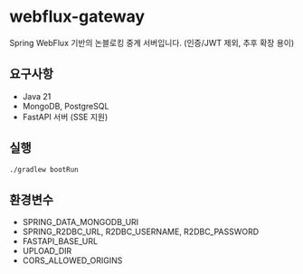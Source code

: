 # webflux-gateway

Spring WebFlux 기반의 논블로킹 중계 서버입니다. (인증/JWT 제외, 추후 확장 용이)

## 요구사항
- Java 21
- MongoDB, PostgreSQL
- FastAPI 서버 (SSE 지원)

## 실행
```bash
./gradlew bootRun
```

## 환경변수
- SPRING_DATA_MONGODB_URI
- SPRING_R2DBC_URL, R2DBC_USERNAME, R2DBC_PASSWORD
- FASTAPI_BASE_URL
- UPLOAD_DIR
- CORS_ALLOWED_ORIGINS